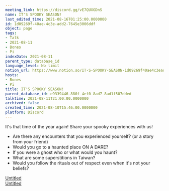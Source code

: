 ```yaml
---
meeting_link: https://discord.gg/vE7QUXGDnS
name: IT'S SPOOKY SEASON!
last_edited_time: 2021-08-16T01:25:00.0000000
id: 1d09269f-40ae-4c3e-add2-7645e3006ddf
object: page
tags:
- Talk
- 2021-08-11
- Bones
- Pi
indexDate: 2021-08-11
parent_type: database_id
language_level: No limit
notion_url: https://www.notion.so/IT-S-SPOOKY-SEASON-1d09269f40ae4c3eadd27645e3006ddf
hosts:
- Bones
- Pi
title: IT'S SPOOKY SEASON!
parent_database_id: e9339446-880f-4ef0-8ad7-8ad1f507dded
talktime: 2021-08-11T21:00:00.0000000
archived: false
created_time: 2021-08-10T15:46:00.0000000
platform: Discord
---
```


It's that time of the year again! Share your spooky experiences with us!
   - Are there any encounters that you experienced yourself? (or a story from your friend)
   - Would you go to a haunted place ON A
  DARE?
   - If you were a ghost who or what would you haunt?
   - What are some superstitions in Taiwan?
   - Would you follow the rituals out of respect even when it's not your beliefs?


[Untitled](https://www.notion.so/12c4a9e645d54aefa860b5f927a0b220)   
[Untitled](https://www.notion.so/482e61b02b9c4456b2b4fe86bb7544c6)   







